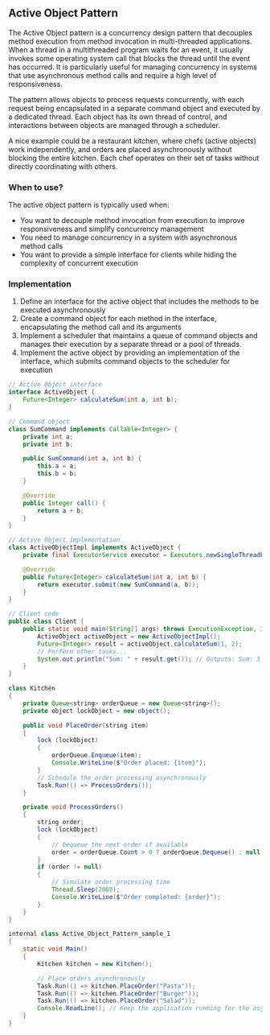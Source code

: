 ## Active Object Pattern

The Active Object pattern is a concurrency design pattern that decouples method execution from method invocation in multi-threaded applications. When a thread in a multithreaded program waits for an event, it usually invokes some operating system call that blocks the thread until the event has occurred. It is particularly useful for managing concurrency in systems that use asynchronous method calls and require a high level of responsiveness.

The pattern allows objects to process requests concurrently, with each request being encapsulated in a separate command object and executed by a dedicated thread. Each object has its own thread of control, and interactions between objects are managed through a scheduler.

A nice example could be a restaurant kitchen, where chefs (active objects) work independently, and orders are placed asynchronously without blocking the entire kitchen. Each chef operates on their set of tasks without directly coordinating with others.

### When to use?

The active object pattern is typically used when:

- You want to decouple method invocation from execution to improve responsiveness and simplify concurrency management
- You need to manage concurrency in a system with asynchronous method calls
- You want to provide a simple interface for clients while hiding the complexity of concurrent execution

### Implementation

1. Define an interface for the active object that includes the methods to be executed asynchronously
2. Create a command object for each method in the interface, encapsulating the method call and its arguments
3. Implement a scheduler that maintains a queue of command objects and manages their execution by a separate thread or a pool of threads.
4. Implement the active object by providing an implementation of the interface, which submits command objects to the scheduler for execution

```java
// Active Object interface
interface ActiveObject {
    Future<Integer> calculateSum(int a, int b);
}

// Command object
class SumCommand implements Callable<Integer> {
    private int a;
    private int b;

    public SumCommand(int a, int b) {
        this.a = a;
        this.b = b;
    }

    @Override
    public Integer call() {
        return a + b;
    }
}

// Active Object implementation
class ActiveObjectImpl implements ActiveObject {
    private final ExecutorService executor = Executors.newSingleThreadExecutor();

    @Override
    public Future<Integer> calculateSum(int a, int b) {
        return executor.submit(new SumCommand(a, b));
    }
}

// Client code
public class Client {
    public static void main(String[] args) throws ExecutionException, InterruptedException {
        ActiveObject activeObject = new ActiveObjectImpl();
        Future<Integer> result = activeObject.calculateSum(1, 2);
        // Perform other tasks...
        System.out.println("Sum: " + result.get()); // Outputs: Sum: 3
    }
}
```

```java
class Kitchen
{
    private Queue<string> orderQueue = new Queue<string>();
    private object lockObject = new object();

    public void PlaceOrder(string item)
    {
        lock (lockObject)
        {
            orderQueue.Enqueue(item);
            Console.WriteLine($"Order placed: {item}");
        }
        // Schedule the order processing asynchronously
        Task.Run(() => ProcessOrders());
    }

    private void ProcessOrders()
    {
        string order;
        lock (lockObject)
        {
            // Dequeue the next order if available
            order = orderQueue.Count > 0 ? orderQueue.Dequeue() : null;
        }
        if (order != null)
        {
            // Simulate order processing time
            Thread.Sleep(2000);
            Console.WriteLine($"Order completed: {order}");
        }
    }
}

internal class Active_Object_Pattern_sample_1
{
    static void Main()
    {
        Kitchen kitchen = new Kitchen();

        // Place orders asynchronously
        Task.Run(() => kitchen.PlaceOrder("Pasta"));
        Task.Run(() => kitchen.PlaceOrder("Burger"));
        Task.Run(() => kitchen.PlaceOrder("Salad"));
        Console.ReadLine(); // Keep the application running for the asynchronous orders to complete
    }
}
```
